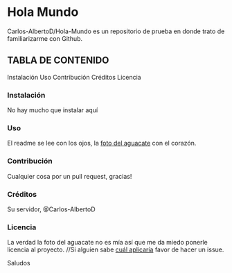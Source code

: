 # Hola Mundo
Carlos-AlbertoD/Hola-Mundo es un repositorio de prueba en donde trato de familiarizarme con Github.

## TABLA DE CONTENIDO

Instalación
Uso
Contribución
Créditos
Licencia


### Instalación
 No hay mucho que instalar aquí

### Uso
El readme se lee con los ojos, la [foto del aguacate](Hola-Mundo/avocado.jpg) con el corazón.

### Contribución
Cualquier cosa por un pull request, gracias!

### Créditos
Su servidor, @Carlos-AlbertoD

### Licencia
La verdad la foto del aguacate no es mía así que me da miedo ponerle licencia al proyecto. //Si alguien sabe [cuál aplicaría](https://choosealicense.com/licenses/) favor de hacer un issue.



Saludos
